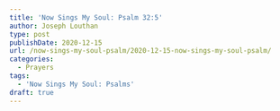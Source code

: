 ```yaml
---
title: 'Now Sings My Soul: Psalm 32:5'
author: Joseph Louthan
type: post
publishDate: 2020-12-15
url: /now-sings-my-soul-psalm/2020-12-15-now-sings-my-soul-psalm/
categories:
  - Prayers
tags:
  - 'Now Sings My Soul: Psalms'
draft: true
---
```

